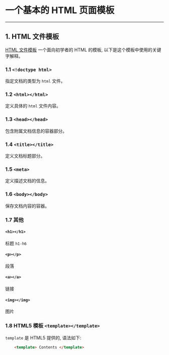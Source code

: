 # 一个基本的 HTML 页面模板

---

## 1. HTML 文件模板

[HTML 文件模板](https://raw.githubusercontent.com/roadToFront-end/front-end_base/master/html_template.html) 一个面向初学者的 HTML 的模板, 以下是这个模板中使用的关键字解释。

### 1.1 `<!doctype html>`

指定文档的类型为 `html` 文件。

### 1.2  `<html></html>`

定义具体的 `html` 文件内容。

### 1.3  `<head></head>`

包含附属文档信息的容器部分。

### 1.4  `<title></title>`

定义文档标题部分。

### 1.5  `<meta>`

定义描述文档的信息。

### 1.6  `<body></body>`

保存文档内容的容器。

### 1.7 其他

#### `<h1></h1>`

标题 `h1-h6`

#### `<p></p>`

段落

#### `<a></a>`

链接

#### `<img></img>`

图片

### 1.8 HTML5 模板 `<template></template>`

`template` 是 HTML5 提供的, 语法如下:

```html
    <template> Contents </template>
```
